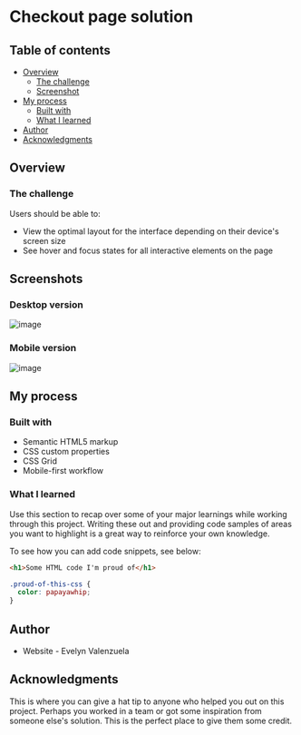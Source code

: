 # Checkout page solution

## Table of contents

- [Overview](#overview)
  - [The challenge](#the-challenge)
  - [Screenshot](#screenshots)
- [My process](#my-process)
  - [Built with](#built-with)
  - [What I learned](#what-i-learned)
- [Author](#author)
- [Acknowledgments](#acknowledgments)


## Overview

### The challenge

Users should be able to:

- View the optimal layout for the interface depending on their device's screen size
- See hover and focus states for all interactive elements on the page

## Screenshots

### Desktop version

![image](https://user-images.githubusercontent.com/107844763/230016005-78492018-06d1-49da-a348-f57985133b6d.png)

### Mobile version

![image](https://user-images.githubusercontent.com/107844763/230016357-5a5e6cfe-d8f8-4c2f-a1e0-f7116edd1d4a.png)

## My process

### Built with

- Semantic HTML5 markup
- CSS custom properties
- CSS Grid
- Mobile-first workflow

### What I learned

Use this section to recap over some of your major learnings while working through this project. Writing these out and providing code samples of areas you want to highlight is a great way to reinforce your own knowledge.

To see how you can add code snippets, see below:

```html
<h1>Some HTML code I'm proud of</h1>
```
```css
.proud-of-this-css {
  color: papayawhip;
}
```

## Author

- Website - Evelyn Valenzuela

## Acknowledgments

This is where you can give a hat tip to anyone who helped you out on this project. Perhaps you worked in a team or got some inspiration from someone else's solution. This is the perfect place to give them some credit.
